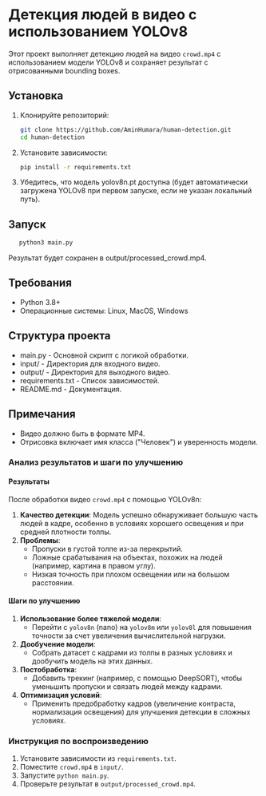 # Детекция людей в видео с использованием YOLOv8

Этот проект выполняет детекцию людей на видео `crowd.mp4` с использованием модели YOLOv8 и сохраняет результат с отрисованными bounding boxes.

## Установка

1. Клонируйте репозиторий:
   ```bash
   git clone https://github.com/AminHumara/human-detection.git
   cd human-detection
   ```

2. Установите зависимости:
   ```bash
   pip install -r requirements.txt
   ```

3. Убедитесь, что модель yolov8n.pt доступна (будет автоматически загружена YOLOv8 при первом запуске, если не указан локальный путь).

## Запуск

```bash
   python3 main.py
   ```
Результат будет сохранен в output/processed_crowd.mp4.

## Требования

* Python 3.8+
* Операционные системы: Linux, MacOS, Windows

## Структура проекта  
* main.py - Основной скрипт с логикой обработки.
* input/ - Директория для входного видео.
* output/ - Директория для выходного видео.
* requirements.txt - Список зависимостей.
* README.md - Документация.

## Примечания 
* Видео должно быть в формате MP4.
* Отрисовка включает имя класса ("Человек") и уверенность модели.

  
### Анализ результатов и шаги по улучшению

#### Результаты
После обработки видео `crowd.mp4` с помощью YOLOv8n:
1. **Качество детекции**: Модель успешно обнаруживает большую часть людей в кадре, особенно в условиях хорошего освещения и при средней плотности толпы.
2. **Проблемы**:
   - Пропуски в густой толпе из-за перекрытий.
   - Ложные срабатывания на объектах, похожих на людей (например, картина в правом углу).
   - Низкая точность при плохом освещении или на большом расстоянии.

#### Шаги по улучшению
1. **Использование более тяжелой модели**:
   - Перейти с `yolov8n` (nano) на `yolov8m` или `yolov8l` для повышения точности за счет увеличения вычислительной нагрузки.
2. **Дообучение модели**:
   - Собрать датасет с кадрами из толпы в разных условиях и дообучить модель на этих данных.
3. **Постобработка**:
   - Добавить трекинг (например, с помощью DeepSORT), чтобы уменьшить пропуски и связать людей между кадрами.
4. **Оптимизация условий**:
   - Применить предобработку кадров (увеличение контраста, нормализация освещения) для улучшения детекции в сложных условиях.

### Инструкция по воспроизведению
1. Установите зависимости из `requirements.txt`.
2. Поместите `crowd.mp4` в `input/`.
3. Запустите `python main.py`.
4. Проверьте результат в `output/processed_crowd.mp4`.
